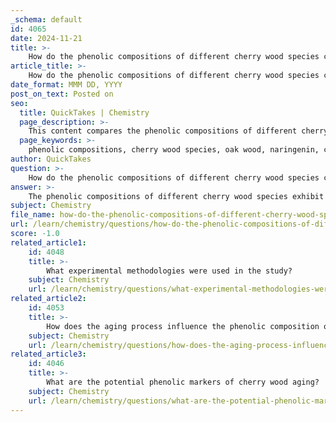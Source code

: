 ```yaml
---
_schema: default
id: 4065
date: 2024-11-21
title: >-
    How do the phenolic compositions of different cherry wood species compare?
article_title: >-
    How do the phenolic compositions of different cherry wood species compare?
date_format: MMM DD, YYYY
post_on_text: Posted on
seo:
  title: QuickTakes | Chemistry
  page_description: >-
    This content compares the phenolic compositions of different cherry wood species with oak wood, highlighting the variability of phenolic compounds and their impact on applications like wine aging.
  page_keywords: >-
    phenolic compositions, cherry wood species, oak wood, naringenin, condensed tannins, procyanidin, wine aging, oxidation, sensory characteristics, phenolic compounds
author: QuickTakes
question: >-
    How do the phenolic compositions of different cherry wood species compare?
answer: >-
    The phenolic compositions of different cherry wood species exhibit notable variability, particularly when compared to oak wood. Research has identified a total of 18 different phenolic compounds present in cherry wood, which include specific compounds such as naringenin. In contrast, oak wood has been shown to have a higher total phenolic composition compared to cherry wood, indicating that while cherry wood contains a diverse range of phenolic compounds, it generally has a lower overall concentration of these compounds.\n\nCherry wood is particularly rich in condensed tannins, specifically procyanidin types, which contribute to its unique flavor profile when used in applications such as wine aging. Studies have demonstrated that cherry wood promotes a faster oxidation of red wine phenolics during aging, which can influence the sensory characteristics of the wine. This contrasts with oak wood, which has been more extensively studied in the context of wine aging and is known for its robust phenolic contributions.\n\nIn summary, while cherry wood contains a variety of phenolic compounds, its overall phenolic composition is lower than that of oak wood. The specific phenolic markers and their effects on wine aging highlight the unique contributions of cherry wood, making it a valuable alternative to traditional oak in certain applications.
subject: Chemistry
file_name: how-do-the-phenolic-compositions-of-different-cherry-wood-species-compare.md
url: /learn/chemistry/questions/how-do-the-phenolic-compositions-of-different-cherry-wood-species-compare
score: -1.0
related_article1:
    id: 4048
    title: >-
        What experimental methodologies were used in the study?
    subject: Chemistry
    url: /learn/chemistry/questions/what-experimental-methodologies-were-used-in-the-study
related_article2:
    id: 4053
    title: >-
        How does the aging process influence the phenolic composition of cherry wood?
    subject: Chemistry
    url: /learn/chemistry/questions/how-does-the-aging-process-influence-the-phenolic-composition-of-cherry-wood
related_article3:
    id: 4046
    title: >-
        What are the potential phenolic markers of cherry wood aging?
    subject: Chemistry
    url: /learn/chemistry/questions/what-are-the-potential-phenolic-markers-of-cherry-wood-aging
---
```


&nbsp;